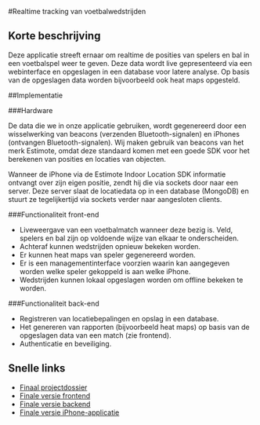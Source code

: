 #Realtime tracking van voetbalwedstrijden

## Korte beschrijving

Deze applicatie streeft ernaar om realtime de posities van spelers en bal in een voetbalspel weer te geven. Deze data wordt live gepresenteerd via een webinterface en opgeslagen in een database voor latere analyse. Op basis van de opgeslagen data worden bijvoorbeeld ook heat maps opgesteld. 

##Implementatie

###Hardware

De data die we in onze applicatie gebruiken, wordt gegenereerd door een wisselwerking van beacons (verzenden Bluetooth-signalen) en iPhones (ontvangen Bluetooth-signalen). Wij maken gebruik van beacons van het merk Estimote, omdat deze standaard komen met een goede SDK voor het berekenen van posities en locaties van objecten. 

Wanneer de iPhone via de Estimote Indoor Location SDK informatie ontvangt over zijn eigen positie, zendt hij die via sockets door naar een server. Deze server slaat de locatiedata op in een database (MongoDB) en stuurt ze tegelijkertijd via sockets verder naar aangesloten clients.  

###Functionaliteit front-end

-	Liveweergave van een voetbalmatch wanneer deze bezig is. Veld, spelers en bal zijn op voldoende wijze van elkaar te onderscheiden. 
-	Achteraf kunnen wedstrijden opnieuw bekeken worden. 
- Er kunnen heat maps van speler gegenereerd worden. 
-	Er is een managementinterface voorzien waarin kan aangegeven worden welke speler gekoppeld is aan welke iPhone. 
-	Wedstrijden kunnen lokaal opgeslagen worden om offline bekeken te worden. 

###Functionaliteit back-end

- Registreren van locatiebepalingen en opslag in een database. 
-	Het genereren van rapporten (bijvoorbeeld heat maps) op basis van de opgeslagen data van een match (zie frontend). 
-	Authenticatie en beveiliging.

## Snelle links

- [Finaal projectdossier](https://github.com/KristofColpaert/NMCTBackFront/blob/master/Projectdossier_MartijnLoth_BartCallant_KristofColpaert.docx)
- [Finale versie frontend](https://github.com/KristofColpaert/NMCTBackFront/tree/master/Frontend/0.1.1)
- [Finale versie backend](https://github.com/KristofColpaert/NMCTBackFront/tree/master/Backend/Client/1.0.0)
- [Finale versie iPhone-applicatie](https://github.com/KristofColpaert/Quivit/tree/master/iOSClient)
